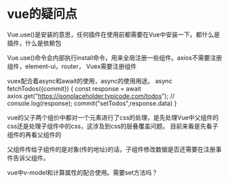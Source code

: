 # vue的疑问点

Vue.use()是安装的意思，任何插件在使用前都需要在Vue中安装一下。都什么是插件，什么是依赖包

Vue.use()命令会内部执行install命令，用来全局注册一些组件。axios不需要注册组件，element-ui，router， Vuex需要注册组件

vuex配合着async和await的使用，async的使用用途。
async fetchTodos({commit}) {
        const response = await axios.get("https://jsonplaceholder.typicode.com/todos");
        // console.log(response);
        commit("setTodos",response.data)
}

vue的父子两个组价中都对一个元素进行了css的处理，是先处理Vue中父组件的css还是处理子组件中的css，这涉及到css的层叠覆盖问题。
目前来看是先看子组件的再看父组件的

父组件传给子组件的是对象(传的地址)的话，子组件修改数据是否还需要在注册事件告诉父组件。

vue中v-model和计算属性的配合使用。需要set方法吗？
